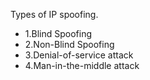 

Types of IP spoofing.

+ 1.Blind Spoofing
+ 2.Non-Blind Spoofing
+ 3.Denial-of-service attack
+ 4.Man-in-the-middle attack
